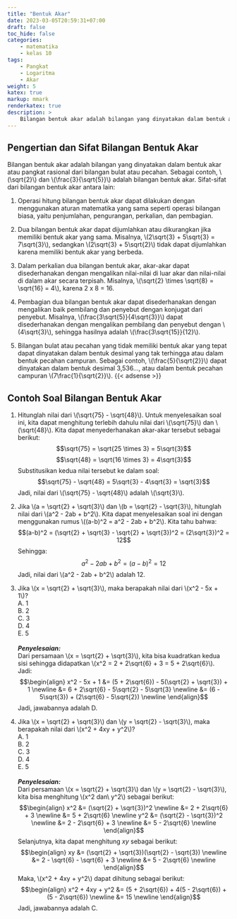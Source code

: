 ```yaml
---
title: "Bentuk Akar"
date: 2023-03-05T20:59:31+07:00
draft: false
toc_hide: false
categories:
    - matematika
    - kelas 10
tags:
    - Pangkat
    - Logaritma
    - Akar
weight: 5
katex: true
markup: mmark
renderkatex: true
description: >
    Bilangan bentuk akar adalah bilangan yang dinyatakan dalam bentuk akar atau pangkat rasional dari bilangan bulat atau pecahan
---
```

## Pengertian dan Sifat Bilangan Bentuk Akar

Bilangan bentuk akar adalah bilangan yang dinyatakan dalam bentuk akar atau pangkat rasional dari bilangan bulat atau pecahan. Sebagai contoh, \\(\sqrt{2}\\) dan \\(\frac{3}{\sqrt{5}}\\) adalah bilangan bentuk akar. Sifat-sifat dari bilangan bentuk akar antara lain:

1. Operasi hitung bilangan bentuk akar dapat dilakukan dengan menggunakan aturan matematika yang sama seperti operasi bilangan biasa, yaitu penjumlahan, pengurangan, perkalian, dan pembagian.

2. Dua bilangan bentuk akar dapat dijumlahkan atau dikurangkan jika memiliki bentuk akar yang sama. Misalnya, \\(2\sqrt{3} + 5\sqrt{3} = 7\sqrt{3}\\), sedangkan \\(2\sqrt{3} + 5\sqrt{2}\\) tidak dapat dijumlahkan karena memiliki bentuk akar yang berbeda.

3. Dalam perkalian dua bilangan bentuk akar, akar-akar dapat disederhanakan dengan mengalikan nilai-nilai di luar akar dan nilai-nilai di dalam akar secara terpisah. Misalnya, \\(\sqrt{2} \times \sqrt{8} = \sqrt{16} = 4\\), karena 2 x 8 = 16.

4. Pembagian dua bilangan bentuk akar dapat disederhanakan dengan mengalikan baik pembilang dan penyebut dengan konjugat dari penyebut. Misalnya, \\(\frac{3\sqrt{5}}{4\sqrt{3}}\\) dapat disederhanakan dengan mengalikan pembilang dan penyebut dengan \\(4\sqrt{3}\\), sehingga hasilnya adalah \\(\frac{3\sqrt{15}}{12}\\).

5. Bilangan bulat atau pecahan yang tidak memiliki bentuk akar yang tepat dapat dinyatakan dalam bentuk desimal yang tak terhingga atau dalam bentuk pecahan campuran. Sebagai contoh, \\(\frac{5}{\sqrt{2}}\\) dapat dinyatakan dalam bentuk desimal 3,536..., atau dalam bentuk pecahan campuran \\(7\frac{1}{\sqrt{2}}\\).
{{< adsense >}}

## Contoh Soal Bilangan Bentuk Akar

1. Hitunglah nilai dari \\(\sqrt{75} - \sqrt{48}\\).
Untuk menyelesaikan soal ini, kita dapat menghitung terlebih dahulu nilai dari \\(\sqrt{75}\\) dan \\(\sqrt{48}\\). Kita dapat menyederhanakan akar-akar tersebut sebagai berikut:
$$\sqrt{75} = \sqrt{25 \times 3} = 5\sqrt{3}$$
$$\sqrt{48} = \sqrt{16 \times 3} = 4\sqrt{3}$$
Substitusikan kedua nilai tersebut ke dalam soal:
$$\sqrt{75} - \sqrt{48} = 5\sqrt{3} - 4\sqrt{3} = \sqrt{3}$$
Jadi, nilai dari \\(\sqrt{75} - \sqrt{48}\\) adalah \\(\sqrt{3}\\).

2. Jika \\(a = \sqrt{2} + \sqrt{3}\\) dan \\(b = \sqrt{2} - \sqrt{3}\\), hitunglah nilai dari \\(a^2 - 2ab + b^2\\).
Kita dapat menyelesaikan soal ini dengan menggunakan rumus \\((a-b)^2 = a^2 - 2ab + b^2\\). Kita tahu bahwa:
$$(a-b)^2 = (\sqrt{2} + \sqrt{3} - \sqrt{2} + \sqrt{3})^2 = (2\sqrt{3})^2 = 12$$
Sehingga:
$$a^2 - 2ab + b^2 = (a-b)^2 = 12$$
Jadi, nilai dari \\(a^2 - 2ab + b^2\\) adalah 12.

3. Jika \\(x = \sqrt{2} + \sqrt{3}\\), maka berapakah nilai dari \\(x^2 - 5x + 1\\)?\
A. 1\
B. 2\
C. 3\
D. 4\
E. 5\
\
***Penyelesaian:***\
Dari persamaan \\(x = \sqrt{2} + \sqrt{3}\\), kita bisa kuadratkan kedua sisi sehingga didapatkan \\(x^2 = 2 + 2\sqrt{6} + 3 = 5 + 2\sqrt{6}\\). Jadi:
$$\begin{align}
x^2 - 5x + 1 &= (5 + 2\sqrt{6}) - 5(\sqrt{2} + \sqrt{3}) + 1 \newline
&= 6 + 2\sqrt{6} - 5\sqrt{2} - 5\sqrt{3} \newline
&= (6 - 5\sqrt{3}) + (2\sqrt{6} - 5\sqrt{2}) \newline
\end{align}$$
Jadi, jawabannya adalah D.

4. Jika \\(x = \sqrt{2} + \sqrt{3}\\) dan \\(y = \sqrt{2} - \sqrt{3}\\), maka berapakah nilai dari \\(x^2 + 4xy + y^2\\)?\
A. 1\
B. 2\
C. 3\
D. 4\
E. 5\
\
***Penyelesaian:***\
Dari persamaan \\(x = \sqrt{2} + \sqrt{3}\\) dan \\(y = \sqrt{2} - \sqrt{3}\\), kita bisa menghitung \\(x^2 dan\ y^2\\) sebagai berikut:
$$\begin{align}
x^2 &= (\sqrt{2} + \sqrt{3})^2 \newline
&= 2 + 2\sqrt{6} + 3 \newline
&= 5 + 2\sqrt{6} \newline
y^2 &= (\sqrt{2} - \sqrt{3})^2 \newline
&= 2 - 2\sqrt{6} + 3 \newline
&= 5 - 2\sqrt{6} \newline
\end{align}$$
Selanjutnya, kita dapat menghitung $xy$ sebagai berikut:
$$\begin{align}
xy &= (\sqrt{2} + \sqrt{3})(\sqrt{2} - \sqrt{3}) \newline
&= 2 - \sqrt{6} - \sqrt{6} + 3 \newline
&= 5 - 2\sqrt{6} \newline
\end{align}$$
Maka, \\(x^2 + 4xy + y^2\\) dapat dihitung sebagai berikut:
$$\begin{align}
x^2 + 4xy + y^2 &= (5 + 2\sqrt{6}) + 4(5 - 2\sqrt{6}) + (5 - 2\sqrt{6}) \newline
&= 15 \newline
\end{align}$$
Jadi, jawabannya adalah C.
